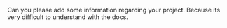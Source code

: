 Can you please add some information regarding your project. Because its very difficult to understand with the docs.

